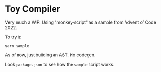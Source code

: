 # Toy Compiler

Very much a WIP. Using "monkey-script" as a sample from Advent of Code 2022.

To try it:

```
yarn sample
```

As of now, just building an AST. No codegen.

Look `package.json` to see how the `sample` script works.
